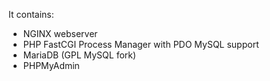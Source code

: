 
It contains:
* NGINX webserver
* PHP FastCGI Process Manager with PDO MySQL support
* MariaDB (GPL MySQL fork)
* PHPMyAdmin
